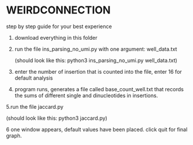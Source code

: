 # WEIRDCONNECTION

step by step guide for your best experience

1. download everything in this folder

2. run the file ins_parsing_no_umi.py with one argument: well_data.txt

    (should look like this:
                            python3 ins_parsing_no_umi.py well_data.txt)
                            
3. enter the number of insertion that is counted into the file, enter 16 for default analysis

4. program runs, generates a file called base_count_well.txt that records the sums of different single and dinucleotides in insertions. 

5.run the file jaccard.py

  (should look like this:
                          python3 jaccard.py)
                          
6 one window appears, default values have been placed. click quit for final graph. 
